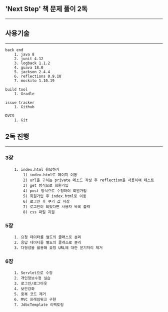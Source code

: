 ## 'Next Step' 책 문제 풀이 2독
----

## 사용기술
----
```
back end
	1. java 8
	2. junit 4.12
	3. logback 1.1.2
	4. guava 18.0
	5. jackson 2.4.4
	6. reflections 0.9.10
	7. mockito 1.10.19
```
```
build tool
	1. Gradle
```
```
issue tracker
	1. Github
```
```
DVCS
	1. Git
```

## 2독 진행
----

### 3장
```
	1. index.html 응답하기
		1) index.html로 페이지 이동
		2) url을 구하는 private 메소드 작성 후 reflection을 사용하여 테스트
		3) get 방식으로 회원가입
		4) post 방식으로 수정하여 회원가입
		5) 회원가입 후 index.html로 이동
		6) 로그인 후 쿠키 값 저장
		7) 로그인이 되었다면 사용자 목록 출력
		8) css 파일 지원
```

### 5장
```
	1. 요청 데이터를 별도의 클래스로 분리
	2. 응답 데이터를 별도의 클래스로 분리
	3. 다형성을 활용해 요청 URL에 대한 분기처리 제거
```

### 6장
```
	1. Servlet으로 수정
	2. 개인정보수정 실습
	3. 로그인/로그아웃
	4. 보안강화
	5. 중복 코드 제거
	6. MVC 프레임워크 구현
	7. JdbcTemplate 리팩토링
```